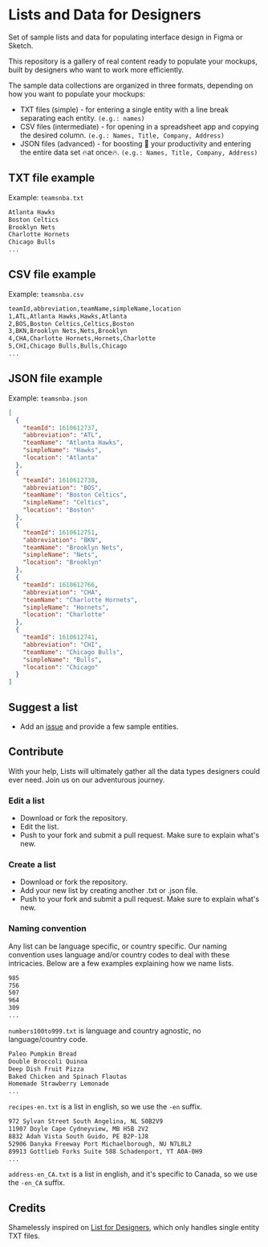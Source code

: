 # Lists and Data for Designers
Set of sample lists and data for populating interface design in Figma or Sketch.

This repository is a gallery of real content ready to populate your mockups, built by designers who want to work more efficiently. 

The sample data collections are organized in three formats, depending on how you want to populate your mockups:

- TXT files (simple) - for entering a single entity with a line break separating each entity. `(e.g.: names)`
- CSV files (intermediate) - for opening in a spreadsheet app and copying the desired column. `(e.g.: Names, Title, Company, Address)` 
- JSON files (advanced) - for boosting 🚀 your productivity and entering the entire data set 🔥at once🔥. `(e.g.: Names, Title, Company, Address)` 

## TXT file example

Example: `teamsnba.txt`
```html
Atlanta Hawks
Boston Celtics
Brooklyn Nets
Charlotte Hornets
Chicago Bulls
...
```

## CSV file example

Example: `teamsnba.csv`
```html
teamId,abbreviation,teamName,simpleName,location
1,ATL,Atlanta Hawks,Hawks,Atlanta
2,BOS,Boston Celtics,Celtics,Boston
3,BKN,Brooklyn Nets,Nets,Brooklyn
4,CHA,Charlotte Hornets,Hornets,Charlotte
5,CHI,Chicago Bulls,Bulls,Chicago
...
```

## JSON file example

Example: `teamsnba.json`
```json
[
  {
    "teamId": 1610612737,
    "abbreviation": "ATL",
    "teamName": "Atlanta Hawks",
    "simpleName": "Hawks",
    "location": "Atlanta"
  },
  {
    "teamId": 1610612738,
    "abbreviation": "BOS",
    "teamName": "Boston Celtics",
    "simpleName": "Celtics",
    "location": "Boston"
  },
  {
    "teamId": 1610612751,
    "abbreviation": "BKN",
    "teamName": "Brooklyn Nets",
    "simpleName": "Nets",
    "location": "Brooklyn"
  },
  {
    "teamId": 1610612766,
    "abbreviation": "CHA",
    "teamName": "Charlotte Hornets",
    "simpleName": "Hornets",
    "location": "Charlotte"
  },
  {
    "teamId": 1610612741,
    "abbreviation": "CHI",
    "teamName": "Chicago Bulls",
    "simpleName": "Bulls",
    "location": "Chicago"
  }
]
```


## Suggest a list
- Add an [issue](https://github.com/mpaiva/lists-and-data-for-designers/issues "issue") and provide a few sample entities.


## Contribute
With your help, Lists will ultimately gather all the data types designers could ever need.  Join us on our adventurous journey.

### Edit a list
- Download or fork the repository.
- Edit the list. 
- Push to your fork and submit a pull request. Make sure to explain what's new.

### Create a list
- Download or fork the repository.
- Add your new list by creating another .txt or .json file.
- Push to your fork and submit a pull request. Make sure to explain what's new.

### Naming convention
Any list can be language specific, or country specific. Our naming convention uses language and/or country codes to deal with these intricacies. Below are a few examples explaining how we name lists.

```html
985
756
507
964
309
...
```
`numbers100to999.txt` is language and country agnostic, no language/country code.

```html
Paleo Pumpkin Bread
Double Broccoli Quinoa
Deep Dish Fruit Pizza
Baked Chicken and Spinach Flautas
Homemade Strawberry Lemonade
...
```
`recipes-en.txt` is a list in english, so we use the `-en` suffix.

```html
972 Sylvan Street South Angelina, NL S0B2V9
11907 Doyle Cape Cydneyview, MB H5B 2V2
8832 Adah Vista South Guido, PE B2P-1J8
52906 Danyka Freeway Port Michaelborough, NU N7L8L2
89913 Gottlieb Forks Suite 588 Schadenport, YT A0A-0H9
...
```
`address-en_CA.txt` is a list in english, and it's specific to Canada, so we use the `-en_CA` suffix.

## Credits
Shamelessly inspired on [List for Designers](https://github.com/listsfordesign/Lists "List for Designers"), which only handles single entity TXT files.
